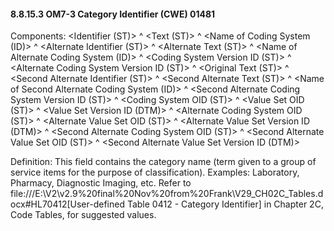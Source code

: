 #### 8.8.15.3 OM7-3 Category Identifier (CWE) 01481

Components: &lt;Identifier (ST)> ^ &lt;Text (ST)> ^ &lt;Name of Coding System (ID)> ^ &lt;Alternate Identifier (ST)> ^ &lt;Alternate Text (ST)> ^ &lt;Name of Alternate Coding System (ID)> ^ &lt;Coding System Version ID (ST)> ^ &lt;Alternate Coding System Version ID (ST)> ^ &lt;Original Text (ST)> ^ &lt;Second Alternate Identifier (ST)> ^ &lt;Second Alternate Text (ST)> ^ &lt;Name of Second Alternate Coding System (ID)> ^ &lt;Second Alternate Coding System Version ID (ST)> ^ &lt;Coding System OID (ST)> ^ &lt;Value Set OID (ST)> ^ &lt;Value Set Version ID (DTM)> ^ &lt;Alternate Coding System OID (ST)> ^ &lt;Alternate Value Set OID (ST)> ^ &lt;Alternate Value Set Version ID (DTM)> ^ &lt;Second Alternate Coding System OID (ST)> ^ &lt;Second Alternate Value Set OID (ST)> ^ &lt;Second Alternate Value Set Version ID (DTM)>

Definition: This field contains the category name (term given to a group of service items for the purpose of classification). Examples: Laboratory, Pharmacy, Diagnostic Imaging, etc. Refer to file:///E:\V2\v2.9%20final%20Nov%20from%20Frank\V29_CH02C_Tables.docx#HL70412[User-defined Table 0412 - Category Identifier] in Chapter 2C, Code Tables, for suggested values.
